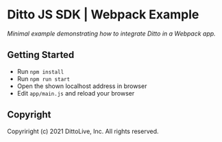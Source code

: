 # Ditto JS SDK | Webpack Example

*Minimal example demonstrating how to integrate Ditto in a Webpack app.*

## Getting Started

- Run `npm install`
- Run `npm run start`
- Open the shown localhost address in browser
- Edit `app/main.js` and reload your browser

## Copyright

Copyriright (c) 2021 DittoLive, Inc. All rights reserved.
